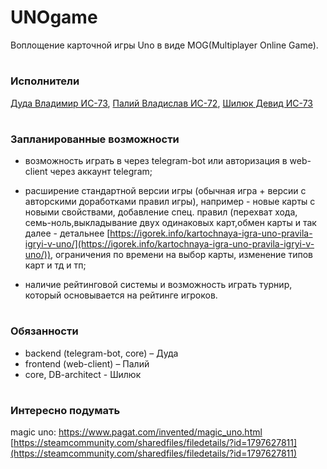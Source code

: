 # UNOgame
Воплощение карточной игры Uno в виде  MOG(Multiplayer Online Game).

#

### Исполнители
[Дуда Владимир ИС-73](https://t.me/dalor_dandy), 
[Палий Владислав ИС-72](https://t.me/Hitrch), 
[Шилюк Девид ИС-73](https://t.me/devich)

#

### Запланированные возможности

- возможность играть в через  telegram-bot  или авторизация в web-client через аккаунт telegram;

- расширение стандартной версии игры (обычная игра + версии с авторскими доработками правил игры), например - новые карты с новыми свойствами, добавление спец. правил (перехват хода, семь-ноль,выкладывание двух одинаковых карт,обмен карты и так далее - детальнее [https://igorek.info/kartochnaya-igra-uno-pravila-igryi-v-uno/](https://igorek.info/kartochnaya-igra-uno-pravila-igryi-v-uno/)), ограничения по времени на выбор карты, изменение типов карт и тд и тп;

- наличие рейтинговой системы и возможность играть турнир, который основывается на рейтинге игроков.

#

### Обязанности

-  backend (telegram-bot, core) – Дуда
-  frontend (web-client) – Палий
-  core, DB-architect - Шилюк

#

### Интересно подумать
magic uno:
[https://www.pagat.com/invented/magic_uno.html ](https://www.pagat.com/invented/magic_uno.html)
[https://steamcommunity.com/sharedfiles/filedetails/?id=1797627811](https://steamcommunity.com/sharedfiles/filedetails/?id=1797627811)
